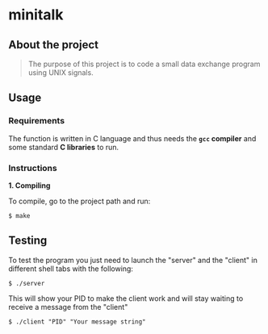 # minitalk

## About the project

> The purpose of this project is to code a small data exchange program using UNIX signals.

## Usage

### Requirements

The function is written in C language and thus needs the **`gcc` compiler** and some standard **C libraries** to run.

### Instructions

**1. Compiling**

To compile, go to the project path and run:

```shell
$ make
```


## Testing

To test the program you just need to launch the "server" and the "client" in different shell tabs with the following:

```shell
$ ./server
```

This will show your PID to make the client work and will stay waiting to receive a message from the "client"

```shell
$ ./client "PID" "Your message string"
```
